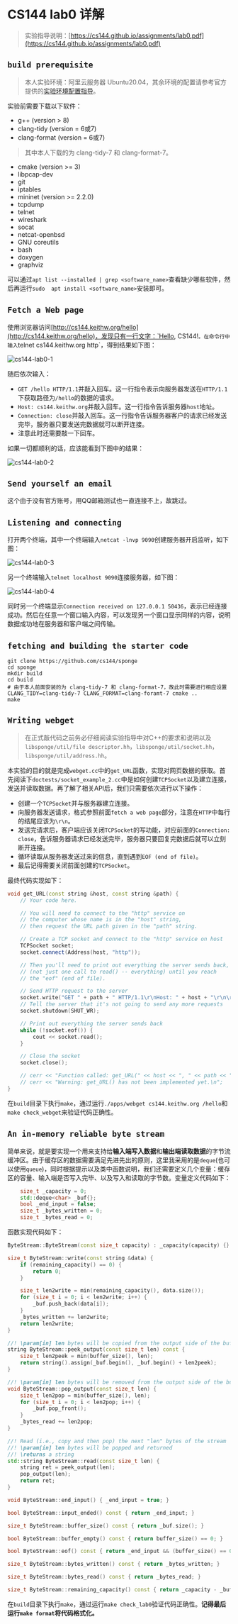 # CS144 lab0 详解


<!--more-->

> 实验指导说明：[https://cs144.github.io/assignments/lab0.pdf](https://cs144.github.io/assignments/lab0.pdf)

## `build prerequisite`

> 本人实验环境：阿里云服务器 Ubuntu20.04，其余环境的配置请参考官方提供的[实验环境配置指导](https://web.stanford.edu/class/cs144/vm_howto/)。

实验前需要下载以下软件：
+ g++ (version > 8)
+ clang-tidy (version = 6或7) 
+ clang-format (version = 6或7)
> 其中本人下载的为 clang-tidy-7 和 clang-format-7。
+ cmake (version >= 3)
+ libpcap-dev
+ git
+ iptables
+ mininet (version >= 2.2.0)
+ tcpdump
+ telnet
+ wireshark
+ socat
+ netcat-openbsd
+ GNU coreutils
+ bash
+ doxygen
+ graphviz

可以通过`apt list --installed | grep <software_name>`查看缺少哪些软件，然后再运行`sudo 
apt install <software_name>`安装即可。

## `Fetch a Web page`

使用浏览器访问[http://cs144.keithw.org/hello](http://cs144.keithw.org/hello)，发现只有一行文字：`Hello, CS144!`。在命令行中输入`telnet cs144.keithw.org http`，得到结果如下图：

![cs144-lab0-1](https://cdn.jsdelivr.net/gh/PeiLeiScott/image-hosting@master/cs144-lab0-1.4vs760bsep00.png)

随后依次输入：
+ `GET /hello HTTP/1.1`并敲入回车。这一行指令表示向服务器发送在`HTTP/1.1`下获取路径为`/hello`的数据的请求。
+ `Host: cs144.keithw.org`并敲入回车。这一行指令告诉服务器`host`地址。
+ `Connection: close`并敲入回车。这一行指令告诉服务器客户的请求已经发送完毕，服务器只要发送完数据就可以断开连接。
+ 注意此时还需要敲一下回车。

如果一切都顺利的话，应该能看到下图中的结果：

![cs144-lab0-2](https://cdn.jsdelivr.net/gh/PeiLeiScott/image-hosting@master/cs144-lab0-2.fjvrhnv2vf4.png)

## `Send yourself an email`

这个由于没有官方账号，用QQ邮箱测试也一直连接不上，故跳过。

## `Listening and connecting`

打开两个终端，其中一个终端输入`netcat -lnvp 9090`创建服务器开启监听，如下图：

![cs144-lab0-3](https://cdn.jsdelivr.net/gh/PeiLeiScott/image-hosting@master/cs144-lab0-3.51bsa5rx3u00.png)

另一个终端输入`telnet localhost 9090`连接服务器，如下图：

![cs144-lab0-4](https://cdn.jsdelivr.net/gh/PeiLeiScott/image-hosting@master/cs144-lab0-4.1rb2aqcl19eo.png)

同时另一个终端显示`Connection received on 127.0.0.1 50436`，表示已经连接成功。然后在任意一个窗口输入内容，可以发现另一个窗口显示同样的内容，说明数据成功地在服务器和客户端之间传输。

## `fetching and building the starter code`

~~~shell
git clone https://github.com/cs144/sponge
cd sponge
mkdir build
cd build
# 由于本人前面安装的为 clang-tidy-7 和 clang-format-7，故此时需要进行相应设置
CLANG_TIDY=clang-tidy-7 CLANG_FORMAT=clang-foramt-7 cmake ..
make
~~~

## `Writing webget`

> 在正式敲代码之前务必仔细阅读实验指导中对C++的要求和说明以及`libsponge/util/file descriptor.hh`，`libsponge/util/socket.hh`，`libsponge/util/address.hh`。

本实验的目的就是完成`webget.cc`中的`get_URL`函数，实现对网页数据的获取。首先阅读下`doctests/socket_example_2.cc`中是如何创建`TCPSocket`以及建立连接，发送并读取数据。再了解了相关API后，我们只需要依次进行以下操作：
+ 创建一个`TCPSocket`并与服务器建立连接。
+ 向服务器发送请求，格式参照前面`fetch a web page`部分，注意在`HTTP`中每行的结尾应该为`\r\n`。
+ 发送完请求后，客户端应该关闭`TCPSocket`的写功能，对应前面的`Connection: close`，告诉服务器请求已经发送完毕，服务器只要回复完数据后就可以立刻断开连接。
+ 循环读取从服务器发送过来的信息，直到遇到`EOF (end of file)`。
+ 最后记得需要关闭前面创建的`TCPSocket`。

最终代码实现如下：

~~~CPP
void get_URL(const string &host, const string &path) {
    // Your code here.

    // You will need to connect to the "http" service on
    // the computer whose name is in the "host" string,
    // then request the URL path given in the "path" string.

    // Create a TCP socket and connect to the "http" service on host
    TCPSocket socket;
    socket.connect(Address(host, "http"));

    // Then you'll need to print out everything the server sends back,
    // (not just one call to read() -- everything) until you reach
    // the "eof" (end of file).

    // Send HTTP request to the server
    socket.write("GET " + path + " HTTP/1.1\r\nHost: " + host + "\r\n\r\n");
    // Tell the server that it's not going to send any more requests
    socket.shutdown(SHUT_WR);

    // Print out everything the server sends back
    while (!socket.eof()) {
        cout << socket.read();
    }

    // Close the socket
    socket.close();

    // cerr << "Function called: get_URL(" << host << ", " << path << ").\n";
    // cerr << "Warning: get_URL() has not been implemented yet.\n";
}
~~~

在`build`目录下执行`make`，通过运行`./apps/webget cs144.keithw.org /hello`和`make check_webget`来验证代码正确性。


## `An in-memory reliable byte stream`

简单来说，就是要实现一个用来支持给**输入端写入数据**和**输出端读取数据**的字节流缓冲区。由于缓存区的数据需要满足先进先出的原则，这里我采用的是`deque`(也可以使用`queue`)，同时根据提示以及类中函数说明，我们还需要定义几个变量：缓存区的容量、输入端是否写入完毕、以及写入和读取的字节数。变量定义代码如下：

~~~CPP
    size_t _capacity = 0;
    std::deque<char> _buf{};
    bool _end_input = false;
    size_t _bytes_written = 0;
    size_t _bytes_read = 0;
~~~

函数实现代码如下：

~~~CPP
ByteStream::ByteStream(const size_t capacity) : _capacity(capacity) {}

size_t ByteStream::write(const string &data) {
    if (remaining_capacity() == 0) {
        return 0;
    }

    size_t len2write = min(remaining_capacity(), data.size());
    for (size_t i = 0; i < len2write; i++) {
        _buf.push_back(data[i]);
    }
    _bytes_written += len2write;
    return len2write;
}

//! \param[in] len bytes will be copied from the output side of the buffer
string ByteStream::peek_output(const size_t len) const {
    size_t len2peek = min(buffer_size(), len);
    return string().assign(_buf.begin(), _buf.begin() + len2peek);
}

//! \param[in] len bytes will be removed from the output side of the buffer
void ByteStream::pop_output(const size_t len) {
    size_t len2pop = min(buffer_size(), len);
    for (size_t i = 0; i < len2pop; i++) {
        _buf.pop_front();
    }
    _bytes_read += len2pop;
}

//! Read (i.e., copy and then pop) the next "len" bytes of the stream
//! \param[in] len bytes will be popped and returned
//! \returns a string
std::string ByteStream::read(const size_t len) {
    string ret = peek_output(len);
    pop_output(len);
    return ret;
}

void ByteStream::end_input() { _end_input = true; }

bool ByteStream::input_ended() const { return _end_input; }

size_t ByteStream::buffer_size() const { return _buf.size(); }

bool ByteStream::buffer_empty() const { return buffer_size() == 0; }

bool ByteStream::eof() const { return _end_input && (buffer_size() == 0); }

size_t ByteStream::bytes_written() const { return _bytes_written; }

size_t ByteStream::bytes_read() const { return _bytes_read; }

size_t ByteStream::remaining_capacity() const { return _capacity - _buf.size(); }
~~~

在`build`目录下执行`make`，通过运行`make check_lab0`验证代码正确性。**记得最后运行`make format`将代码格式化。**

